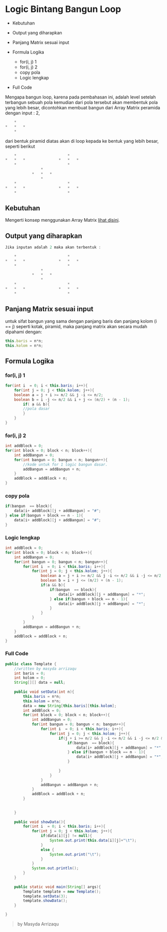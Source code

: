 # Logic Bintang Bangun Loop
* 	Kebutuhan
*	Output yang diharapkan
* 	Panjang Matrix sesuai input 
* 	Formula Logika
	* 	for(i, j) 1
	* 	for(i, j) 2
	* 	copy pola
	* 	Logic lengkap
	
* Full Code 

Mengapa bangun loop, karena pada pembahasan ini, adalah level setelah terbangun sebuah pola kemudian dari pola tersebut akan membentuk pola yang lebih besar, dicontohkan membuat bangun dari Array Matrix peramida dengan input : 2,
```js
	*		
*	*	*	
	*	
```

dari bentuk piramid diatas akan di loop kepada ke bentuk yang lebih besar, seperti berikut 
```js
	*						*	
*	*	*				*	*	*
	*						*	
				*				
			*	*	*			
				*				
	*						*	
*	*	*				*	*	*
	*						*	

```

## Kebutuhan
Mengerti konsep menggunakan Array Matrix [lihat disini](https://arrizaqu.github.io/logic/template).
	
## Output yang diharapkan
```java
Jika inputan adalah 2 maka akan terbentuk : 

	*						*	
*	*	*				*	*	*
	*						*	
				*				
			*	*	*			
				*				
	*						*	
*	*	*				*	*	*
	*						*	
```
## Panjang Matrix sesuai input
untuk sifat bangun yang sama dengan panjang baris dan panjang kolom (i == j) seperti kotak, piramid, maka panjang matrix akan secara mudah dipahami dengan:
```js
this.baris = n*n;
this.kolom = n*n;
```

## Formula Logika
### for(i, j) 1
```java
for(int i  = 0; i < this.baris; i++){
	for(int j = 0; j < this.kolom; j++){
	boolean a = j + i >= n/2 && j -i <= n/2;
	boolean b = i -j <= n/2 && i + j <= (n/2) + (n - 1);
		if( a && b){
		//pola dasar
		}
	}
}
```

### for(i, j) 2
```java
int addBlock = 0;
for(int block = 0; block < n; block++){
	int addBangun = 0;
	for(int bangun = 0; bangun < n; bangun++){
		//kode untuk for 1 logic bangun dasar.
		addBangun = addBangun + n;
	}
	addBlock = addBlock + n;
}
```

### copy pola
```java
if(bangun  == block){
	data[i+ addBlock][j + addBangun] = "#";
} else if(bangun + block == n - 1){
	data[i+ addBlock][j + addBangun] = "#";
}
```

### Logic lengkap
```java
int addBlock = 0;
for(int block = 0; block < n; block++){
	int addBangun = 0;
	for(int bangun = 0; bangun < n; bangun++){
		for(int i  = 0; i < this.baris; i++){
			for(int j = 0; j < this.kolom; j++){
				boolean a = j + i >= n/2 && j -i <= n/2 && i -j <= n/2;
				boolean b = i + j <= (n/2) + (n - 1);
				if(a && b){
					if(bangun  == block){
						data[i+ addBlock][j + addBangun] = "*";
					} else if(bangun + block == n - 1){
						data[i+ addBlock][j + addBangun] = "*";
					}
				}	
			}
		}
		addBangun = addBangun + n;
	}
	addBlock = addBlock + n;
}
```

### Full Code 
```java
public class Template {
	//written by masyda arrizaqu
	int baris = 0;
	int kolom = 0;
	String[][] data = null;
	
	public void setData(int n){
		this.baris = n*n;
		this.kolom = n*n;
		data = new String[this.baris][this.kolom];
		int addBlock = 0;
		for(int block = 0; block < n; block++){
			int addBangun = 0;
			for(int bangun = 0; bangun < n; bangun++){
				for(int i  = 0; i < this.baris; i++){
					for(int j = 0; j < this.kolom; j++){
						if(j + i >= n/2 && j -i <= n/2 && i -j <= n/2 && i + j <= (n/2) + (n - 1)){
							if(bangun  == block){
								data[i+ addBlock][j + addBangun] = "*";
							} else if(bangun + block == n - 1){
								data[i+ addBlock][j + addBangun] = "*";
							}
							
						}	
					}
				}
				addBangun = addBangun + n;
			}
			addBlock = addBlock + n;
		}
		
		
	}
	
	public void showData(){
		for(int i  = 0; i < this.baris; i++){
			for(int j = 0; j < this.kolom; j++){
				if(data[i][j] != null){
					System.out.print(this.data[i][j]+"\t");
				}
				else {
					System.out.print("\t");
				}
			}
			System.out.println();
		}
	}
	
	public static void main(String[] args){
		Template template = new Template();
		template.setData(3);
		template.showData();
	}

}

```

> by Masyda Arrizaqu 